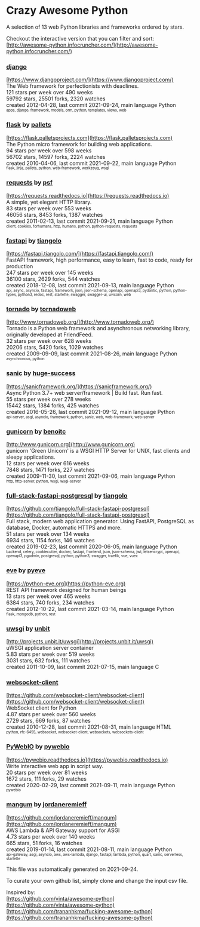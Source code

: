 # Crazy Awesome Python
A selection of 13 web Python libraries and frameworks ordered by stars.  

Checkout the interactive version that you can filter and sort: 
[http://awesome-python.infocruncher.com/](http://awesome-python.infocruncher.com/)  


### [django](https://github.com/django/django)  
[https://www.djangoproject.com/](https://www.djangoproject.com/)  
The Web framework for perfectionists with deadlines.  
121 stars per week over 490 weeks  
59792 stars, 25501 forks, 2320 watches  
created 2012-04-28, last commit 2021-09-24, main language Python  
<sub><sup>apps, django, framework, models, orm, python, templates, views, web</sup></sub>


### [flask](https://github.com/pallets/flask) by [pallets](https://github.com/pallets)  
[https://flask.palletsprojects.com](https://flask.palletsprojects.com)  
The Python micro framework for building web applications.  
94 stars per week over 598 weeks  
56702 stars, 14597 forks, 2224 watches  
created 2010-04-06, last commit 2021-09-22, main language Python  
<sub><sup>flask, jinja, pallets, python, web-framework, werkzeug, wsgi</sup></sub>


### [requests](https://github.com/psf/requests) by [psf](https://github.com/psf)  
[https://requests.readthedocs.io](https://requests.readthedocs.io)  
A simple, yet elegant HTTP library.  
83 stars per week over 553 weeks  
46056 stars, 8453 forks, 1387 watches  
created 2011-02-13, last commit 2021-09-21, main language Python  
<sub><sup>client, cookies, forhumans, http, humans, python, python-requests, requests</sup></sub>


### [fastapi](https://github.com/tiangolo/fastapi) by [tiangolo](https://github.com/tiangolo)  
[https://fastapi.tiangolo.com/](https://fastapi.tiangolo.com/)  
FastAPI framework, high performance, easy to learn, fast to code, ready for production  
247 stars per week over 145 weeks  
36100 stars, 2629 forks, 544 watches  
created 2018-12-08, last commit 2021-09-13, main language Python  
<sub><sup>api, async, asyncio, fastapi, framework, json, json-schema, openapi, openapi3, pydantic, python, python-types, python3, redoc, rest, starlette, swagger, swagger-ui, uvicorn, web</sup></sub>


### [tornado](https://github.com/tornadoweb/tornado) by [tornadoweb](https://github.com/tornadoweb)  
[http://www.tornadoweb.org/](http://www.tornadoweb.org/)  
Tornado is a Python web framework and asynchronous networking library, originally developed at FriendFeed.  
32 stars per week over 628 weeks  
20206 stars, 5420 forks, 1029 watches  
created 2009-09-09, last commit 2021-08-26, main language Python  
<sub><sup>asynchronous, python</sup></sub>


### [sanic](https://github.com/huge-success/sanic) by [huge-success](https://github.com/huge-success)  
[https://sanicframework.org/](https://sanicframework.org/)  
Async Python 3.7+ web server/framework | Build fast. Run fast.  
55 stars per week over 278 weeks  
15442 stars, 1384 forks, 425 watches  
created 2016-05-26, last commit 2021-09-12, main language Python  
<sub><sup>api-server, asgi, asyncio, framework, python, sanic, web, web-framework, web-server</sup></sub>


### [gunicorn](https://github.com/benoitc/gunicorn) by [benoitc](https://github.com/benoitc)  
[http://www.gunicorn.org](http://www.gunicorn.org)  
gunicorn 'Green Unicorn' is a WSGI HTTP Server for UNIX, fast clients and sleepy applications.  
12 stars per week over 616 weeks  
7848 stars, 1471 forks, 227 watches  
created 2009-11-30, last commit 2021-09-06, main language Python  
<sub><sup>http, http-server, python, wsgi, wsgi-server</sup></sub>


### [full-stack-fastapi-postgresql](https://github.com/tiangolo/full-stack-fastapi-postgresql) by [tiangolo](https://github.com/tiangolo)  
[https://github.com/tiangolo/full-stack-fastapi-postgresql](https://github.com/tiangolo/full-stack-fastapi-postgresql)  
Full stack, modern web application generator. Using FastAPI, PostgreSQL as database, Docker, automatic HTTPS and more.  
51 stars per week over 134 weeks  
6934 stars, 1154 forks, 146 watches  
created 2019-02-23, last commit 2020-06-05, main language Python  
<sub><sup>backend, celery, cookiecutter, docker, fastapi, frontend, json, json-schema, jwt, letsencrypt, openapi, openapi3, pgadmin, postgresql, python, python3, swagger, traefik, vue, vuex</sup></sub>


### [eve](https://github.com/pyeve/eve) by [pyeve](https://github.com/pyeve)  
[https://python-eve.org](https://python-eve.org)  
REST API framework designed for human beings  
13 stars per week over 465 weeks  
6384 stars, 740 forks, 234 watches  
created 2012-10-22, last commit 2021-03-14, main language Python  
<sub><sup>flask, mongodb, python, rest</sup></sub>


### [uwsgi](https://github.com/unbit/uwsgi) by [unbit](https://github.com/unbit)  
[http://projects.unbit.it/uwsgi](http://projects.unbit.it/uwsgi)  
uWSGI application server container  
5.83 stars per week over 519 weeks  
3031 stars, 632 forks, 111 watches  
created 2011-10-09, last commit 2021-07-15, main language C  


### [websocket-client](https://github.com/websocket-client/websocket-client)  
[https://github.com/websocket-client/websocket-client](https://github.com/websocket-client/websocket-client)  
WebSocket client for Python  
4.87 stars per week over 560 weeks  
2729 stars, 669 forks, 87 watches  
created 2010-12-28, last commit 2021-08-31, main language HTML  
<sub><sup>python, rfc-6455, websocket, websocket-client, websockets, websockets-client</sup></sub>


### [PyWebIO](https://github.com/pywebio/PyWebIO) by [pywebio](https://github.com/pywebio)  
[https://pywebio.readthedocs.io](https://pywebio.readthedocs.io)  
Write interactive web app in script way.  
20 stars per week over 81 weeks  
1672 stars, 111 forks, 29 watches  
created 2020-02-29, last commit 2021-09-11, main language Python  
<sub><sup>pywebio</sup></sub>


### [mangum](https://github.com/jordaneremieff/mangum) by [jordaneremieff](https://github.com/jordaneremieff)  
[https://github.com/jordaneremieff/mangum](https://github.com/jordaneremieff/mangum)  
AWS Lambda & API Gateway support for ASGI  
4.73 stars per week over 140 weeks  
665 stars, 51 forks, 16 watches  
created 2019-01-14, last commit 2021-08-11, main language Python  
<sub><sup>api-gateway, asgi, asyncio, aws, aws-lambda, django, fastapi, lambda, python, quart, sanic, serverless, starlette</sup></sub>


This file was automatically generated on 2021-09-24.  

To curate your own github list, simply clone and change the input csv file.  

Inspired by:  
[https://github.com/vinta/awesome-python](https://github.com/vinta/awesome-python)  
[https://github.com/trananhkma/fucking-awesome-python](https://github.com/trananhkma/fucking-awesome-python)  